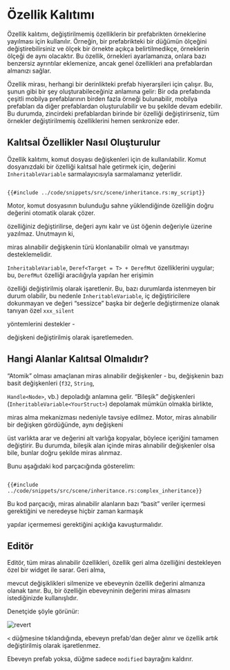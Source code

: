 # Özellik Kalıtımı



Özellik kalıtımı, değiştirilmemiş özelliklerin bir prefabrikten örneklerine yayılması için kullanılır. Örneğin, bir prefabrikteki bir düğümün ölçeğini değiştirebilirsiniz ve ölçek bir örnekte açıkça belirtilmedikçe, örneklerin ölçeği de aynı olacaktır. Bu özellik, örnekleri ayarlamanıza, onlara bazı benzersiz ayrıntılar eklemenize, ancak genel özellikleri ana prefablardan almanızı sağlar.



Özellik mirası, herhangi bir derinlikteki prefab hiyerarşileri için çalışır. Bu, şunun gibi bir şey oluşturabileceğiniz anlamına gelir:
Bir oda prefabında çeşitli mobilya prefablarının birden fazla örneği bulunabilir, mobilya prefabları da diğer prefablardan oluşturulabilir ve bu şekilde devam edebilir. Bu durumda, zincirdeki prefablardan birinde bir özelliği değiştirirseniz, tüm örnekler değiştirilmemiş özelliklerini hemen senkronize eder. 



## Kalıtsal Özellikler Nasıl Oluşturulur



Özellik kalıtımı, komut dosyası değişkenleri için de kullanılabilir. Komut dosyanızdaki bir özelliği kalıtsal hale getirmek için, değerini `InheritableVariable` sarmalayıcısıyla sarmalamanız yeterlidir.



```rust,no_run

{{#include ../code/snippets/src/scene/inheritance.rs:my_script}}

```



Motor, komut dosyasının bulunduğu sahne yüklendiğinde özelliğin doğru değerini otomatik olarak çözer.

özelliğiniz değiştirilirse, değeri aynı kalır ve üst öğenin değeriyle üzerine yazılmaz. Unutmayın ki,

 miras alınabilir değişkenin türü klonlanabilir olmalı ve yansıtmayı desteklemelidir.



`InheritableVariable`, `Deref<Target = T> + DerefMut` özelliklerini uygular; bu, `DerefMut` özelliği aracılığıyla yapılan her erişimin

özelliği değiştirilmiş olarak işaretlenir. Bu, bazı durumlarda istenmeyen bir durum olabilir, bu nedenle `InheritableVariable`, iç değiştiricilere dokunmayan ve değeri “sessizce” başka bir değerle değiştirmenize olanak tanıyan özel `xxx_silent` 

yöntemlerini destekler -

değişkeni değiştirilmiş olarak işaretlemeden.



## Hangi Alanlar Kalıtsal Olmalıdır?



“Atomik” olması amaçlanan miras alınabilir değişkenler - bu, değişkenin bazı basit değişkenleri (`f32`, `String`,

`Handle<Node>`, vb.) depoladığı anlamına gelir. “Bileşik” değişkenleri (`InheritableVariable<YourStruct>`) depolamak mümkün olmakla birlikte,

 miras alma mekanizması nedeniyle tavsiye edilmez. 
Motor, miras alınabilir bir değişken gördüğünde, aynı değişkeni

üst varlıkta arar ve değerini alt varlığa kopyalar, böylece içeriğini tamamen değiştirir. Bu durumda, bileşik alan içinde miras alınabilir değişkenler olsa bile, bunlar doğru şekilde miras alınmaz.

Bunu aşağıdaki kod parçacığında gösterelim:



```rust,no_run

{{#include ../code/snippets/src/scene/inheritance.rs:complex_inheritance}}

```



Bu kod parçacığı, miras alınabilir alanların bazı “basit” veriler içermesi gerektiğini ve neredeyse hiçbir zaman karmaşık

yapılar içermemesi gerektiğini açıklığa kavuşturmalıdır.



## Editör



Editör, tüm miras alınabilir özellikleri, özellik geri alma özelliğini destekleyen özel bir widget ile sarar. Geri alma,

mevcut değişiklikleri silmenize ve ebeveynin özellik değerini almanıza olanak tanır. Bu, bir özelliğin ebeveyninin değerini miras almasını istediğinizde kullanışlıdır.

 Denetçide şöyle görünür:



![revert](./revert.png)



`<` düğmesine tıklandığında, ebeveyn prefab'dan değer alınır ve özellik artık değiştirilmiş olarak işaretlenmez.

Ebeveyn prefab yoksa, düğme sadece `modified` bayrağını kaldırır.
